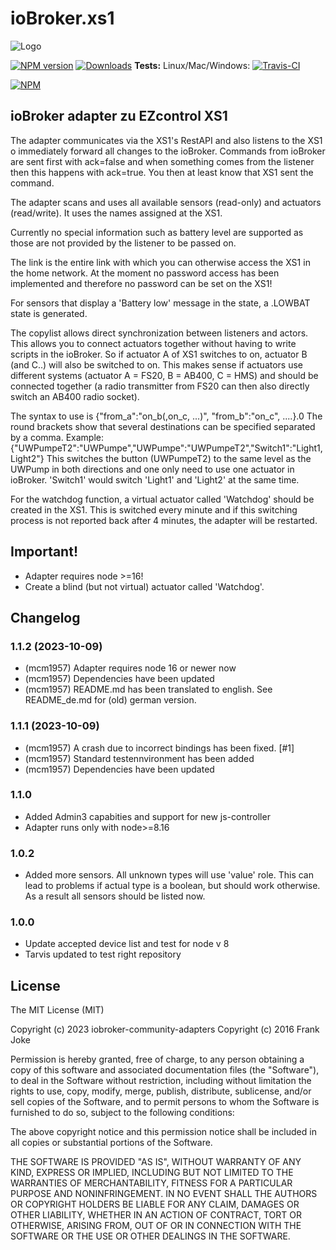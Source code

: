 # ioBroker.xs1

![Logo](admin/xs1.png)

[![NPM version](http://img.shields.io/npm/v/iobroker.xs1.svg)](https://www.npmjs.com/package/iobroker.xs1)
[![Downloads](https://img.shields.io/npm/dm/iobroker.xs1.svg)](https://www.npmjs.com/package/iobroker.xs1)
**Tests:** Linux/Mac/Windows: [![Travis-CI](http://img.shields.io/travis/frankjoke/ioBroker.xs1/master.svg)](https://travis-ci.org/frankjoke/ioBroker.xs1)

[![NPM](https://nodei.co/npm/iobroker.xs1.png?downloads=true)](https://nodei.co/npm/iobroker.xs1/)

## ioBroker adapter zu EZcontrol XS1

The adapter communicates via the XS1's RestAPI and also listens
to the XS1 o immediately forward all changes to the ioBroker.
Commands from ioBroker are sent first with ack=false and when something comes from the listener
then this happens with ack=true. You then at least know that XS1 sent the command.

The adapter scans and uses all available sensors (read-only) and actuators (read/write).
It uses the names assigned at the XS1.

Currently no special information such as battery level are supported as those are not provided by the listener
to be passed on.

The link is the entire link with which you can otherwise access the XS1 in the home network.
At the moment no password access has been implemented and therefore no password can be set on the XS1!

For sensors that display a 'Battery low' message in the state, a .LOWBAT state is generated.

The copylist allows direct synchronization between listeners and actors.
This allows you to connect actuators together without having to write scripts in the ioBroker.
So if actuator A of XS1 switches to on, actuator B (and C..) will also be switched to on.
This makes sense if actuators use different systems (actuator A = FS20, B = AB400, C = HMS) and
should be connected together (a radio transmitter from FS20 can then also directly switch an AB400 radio socket).

The syntax to use is {"from_a":"on_b(,on_c, ...)", "from_b":"on_c", ....}.0
The round brackets show that several destinations can be specified separated by a comma.
Example: {"UWPumpeT2":"UWPumpe","UWPumpe":"UWPumpeT2","Switch1":"Light1,Light2"}
This switches the button (UWPumpeT2) to the same level as the UWPump in both directions
and one only need to use one actuator in ioBroker.
'Switch1' would switch 'Light1' and 'Light2' at the same time. 
  
For the watchdog function, a virtual actuator called 'Watchdog' should be created in the XS1.
This is switched every minute and if this switching process is not reported back after 4 minutes, the adapter will be restarted.

## Important!

* Adapter requires node >=16! 
* Create a blind (but not virtual) actuator called 'Watchdog'.

## Changelog
<!--
    Placeholder for the next version (at the beginning of the line):
    ### **WORK IN PROGRESS**
-->
### 1.1.2 (2023-10-09)
* (mcm1957) Adapter requires node 16 or newer now
* (mcm1957) Dependencies have been updated
* (mcm1957) README.md has been translated to english. See README_de.md for (old) german version.

### 1.1.1 (2023-10-09)

* (mcm1957) A crash due to incorrect bindings has been fixed. [#1]
* (mcm1957) Standard testennvironment has been added
* (mcm1957) Dependencies have been updated

### 1.1.0

* Added Admin3 capabities and support for new js-controller
* Adapter runs only with node>=8.16

### 1.0.2

* Added more sensors. All unknown types will use 'value' role. This can lead to problems if actual type is a boolean, but should work otherwise. As a result all sensors should be listed now.

### 1.0.0

* Update accepted device list and test for node v 8
* Tarvis updated to test right repository

## License
The MIT License (MIT)

Copyright (c) 2023 iobroker-community-adapters
Copyright (c) 2016 Frank Joke

Permission is hereby granted, free of charge, to any person obtaining a copy
of this software and associated documentation files (the "Software"), to deal
in the Software without restriction, including without limitation the rights
to use, copy, modify, merge, publish, distribute, sublicense, and/or sell
copies of the Software, and to permit persons to whom the Software is
furnished to do so, subject to the following conditions:

The above copyright notice and this permission notice shall be included in
all copies or substantial portions of the Software.

THE SOFTWARE IS PROVIDED "AS IS", WITHOUT WARRANTY OF ANY KIND, EXPRESS OR
IMPLIED, INCLUDING BUT NOT LIMITED TO THE WARRANTIES OF MERCHANTABILITY,
FITNESS FOR A PARTICULAR PURPOSE AND NONINFRINGEMENT. IN NO EVENT SHALL THE
AUTHORS OR COPYRIGHT HOLDERS BE LIABLE FOR ANY CLAIM, DAMAGES OR OTHER
LIABILITY, WHETHER IN AN ACTION OF CONTRACT, TORT OR OTHERWISE, ARISING FROM,
OUT OF OR IN CONNECTION WITH THE SOFTWARE OR THE USE OR OTHER DEALINGS IN
THE SOFTWARE.
